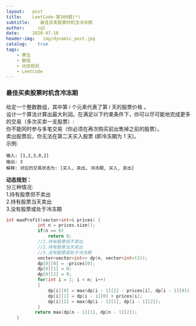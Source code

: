 ```yaml
---
layout:   post
title:    LeetCode-第309题(*)
subtitle:    最佳买卖股票时机含冷冻期
author:     zql
date:     2020-07-10
header-img:   img/dynamic_post.jpg
catalog:    true
tags:
    - 算法
    - 数组
    - 动态规划
    - LeetCode
---
```

### 最佳买卖股票时机含冷冻期  
给定一个整数数组，其中第 i 个元素代表了第 i 天的股票价格 。  
设计一个算法计算出最大利润。在满足以下约束条件下，你可以尽可能地完成更多的交易（多次买卖一支股票）:  
你不能同时参与多笔交易（你必须在再次购买前出售掉之前的股票）。  
卖出股票后，你无法在第二天买入股票 (即冷冻期为 1 天)。  
示例:  
```
输入: [1,2,3,0,2]
输出: 3 
解释: 对应的交易状态为: [买入, 卖出, 冷冻期, 买入, 卖出]
```
**动态规划：**  
分三种情况:  
1.持有股票但不卖出  
2.持有股票当天卖出  
3.没有股票或处于冷冻期  
```c++
int maxProfit(vector<int>& prices) {
            int n = prices.size();
            if(n == 0)
                return 0;
            //1.持有股票但不卖出
            //2.持有股票当天卖出
            //3.没有股票或处于冷冻期
            vector<vector<int>> dp(n, vector<int>(3));
            dp[0][0] = -prices[0];
            dp[0][1] = 0;
            dp[0][2] = 0;
            for(int i = 1; i < n; i++)
            {
                dp[i][0] = max(dp[i - 1][2] - prices[i], dp[i - 1][0]);
                dp[i][1] = dp[i - 1][0] + prices[i];
                dp[i][2] = max(dp[i - 1][1], dp[i - 1][2]);
            }
           return max(dp[n - 1][1], dp[n - 1][2]);
    }
```
